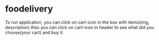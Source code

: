 # foodelivery

To run application, you can click on cart-icon
in the box with items(img, description)
Also you can click on cart-icon in header to see 
what did you choose(your cart) and buy it. 
